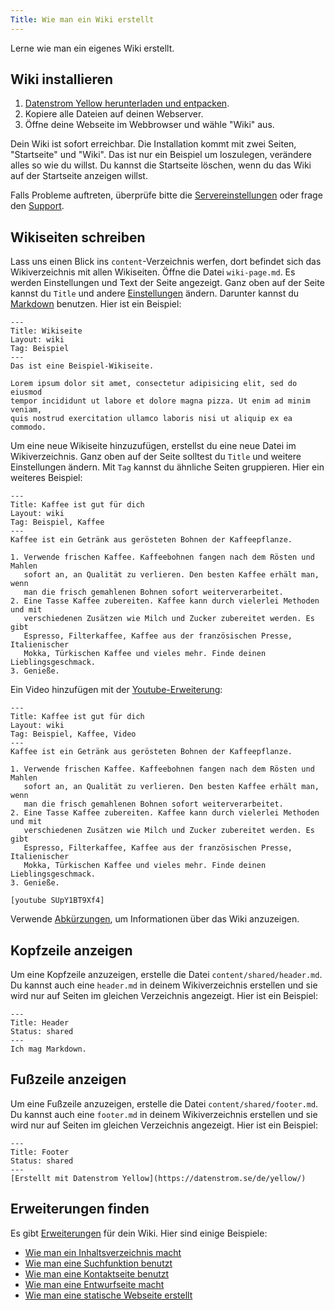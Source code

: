 ```yaml
---
Title: Wie man ein Wiki erstellt
---
```

Lerne wie man ein eigenes Wiki erstellt.

## Wiki installieren

1. [Datenstrom Yellow herunterladen und entpacken](https://github.com/datenstrom/yellow/archive/master.zip).
2. Kopiere alle Dateien auf deinen Webserver.
3. Öffne deine Webseite im Webbrowser und wähle "Wiki" aus.

Dein Wiki ist sofort erreichbar. Die Installation kommt mit zwei Seiten, "Startseite" und "Wiki". Das ist nur ein Beispiel um loszulegen, verändere alles so wie du willst. Du kannst die Startseite löschen, wenn du das Wiki auf der Startseite anzeigen willst.

Falls Probleme auftreten, überprüfe bitte die [Servereinstellungen](troubleshooting) oder frage den [Support](./).

## Wikiseiten schreiben

Lass uns einen Blick ins `content`-Verzeichnis werfen, dort befindet sich das Wikiverzeichnis mit allen Wikiseiten. Öffne die Datei `wiki-page.md`. Es werden Einstellungen und Text der Seite angezeigt. Ganz oben auf der Seite kannst du `Title` und andere [Einstellungen](markdown-cheat-sheet#einstellungen) ändern. Darunter kannst du [Markdown](markdown-cheat-sheet) benutzen. Hier ist ein Beispiel:

```
---
Title: Wikiseite
Layout: wiki
Tag: Beispiel
---
Das ist eine Beispiel-Wikiseite.

Lorem ipsum dolor sit amet, consectetur adipisicing elit, sed do eiusmod 
tempor incididunt ut labore et dolore magna pizza. Ut enim ad minim veniam, 
quis nostrud exercitation ullamco laboris nisi ut aliquip ex ea commodo. 
```

Um eine neue Wikiseite hinzuzufügen, erstellst du eine neue Datei im Wikiverzeichnis. Ganz oben auf der Seite solltest du `Title` und weitere Einstellungen ändern. Mit `Tag` kannst du ähnliche Seiten gruppieren. Hier ein weiteres Beispiel:

```
---
Title: Kaffee ist gut für dich
Layout: wiki
Tag: Beispiel, Kaffee
---
Kaffee ist ein Getränk aus gerösteten Bohnen der Kaffeepflanze.

1. Verwende frischen Kaffee. Kaffeebohnen fangen nach dem Rösten und Mahlen 
   sofort an, an Qualität zu verlieren. Den besten Kaffee erhält man, wenn 
   man die frisch gemahlenen Bohnen sofort weiterverarbeitet.
2. Eine Tasse Kaffee zubereiten. Kaffee kann durch vielerlei Methoden und mit 
   verschiedenen Zusätzen wie Milch und Zucker zubereitet werden. Es gibt 
   Espresso, Filterkaffee, Kaffee aus der französischen Presse, Italienischer 
   Mokka, Türkischen Kaffee und vieles mehr. Finde deinen Lieblingsgeschmack.
3. Genieße.
```

Ein Video hinzufügen mit der [Youtube-Erweiterung](https://github.com/datenstrom/yellow-extensions/tree/master/features/youtube):

```
---
Title: Kaffee ist gut für dich
Layout: wiki
Tag: Beispiel, Kaffee, Video
---
Kaffee ist ein Getränk aus gerösteten Bohnen der Kaffeepflanze.

1. Verwende frischen Kaffee. Kaffeebohnen fangen nach dem Rösten und Mahlen 
   sofort an, an Qualität zu verlieren. Den besten Kaffee erhält man, wenn 
   man die frisch gemahlenen Bohnen sofort weiterverarbeitet.
2. Eine Tasse Kaffee zubereiten. Kaffee kann durch vielerlei Methoden und mit 
   verschiedenen Zusätzen wie Milch und Zucker zubereitet werden. Es gibt 
   Espresso, Filterkaffee, Kaffee aus der französischen Presse, Italienischer 
   Mokka, Türkischen Kaffee und vieles mehr. Finde deinen Lieblingsgeschmack.
3. Genieße.

[youtube SUpY1BT9Xf4]
```

Verwende [Abkürzungen](https://github.com/datenstrom/yellow-extensions/tree/master/features/wiki#how-to-show-wiki-information), um Informationen über das Wiki anzuzeigen.

## Kopfzeile anzeigen

Um eine Kopfzeile anzuzeigen, erstelle die Datei `content/shared/header.md`. Du kannst auch eine `header.md` in deinem Wikiverzeichnis erstellen und sie wird nur auf Seiten im gleichen Verzeichnis angezeigt. Hier ist ein Beispiel:

```
---
Title: Header
Status: shared
---
Ich mag Markdown.
```

## Fußzeile anzeigen

Um eine Fußzeile anzuzeigen, erstelle die Datei `content/shared/footer.md`. Du kannst auch eine `footer.md` in deinem Wikiverzeichnis erstellen und sie wird nur auf Seiten im gleichen Verzeichnis angezeigt. Hier ist ein Beispiel:

```
---
Title: Footer
Status: shared
---
[Erstellt mit Datenstrom Yellow](https://datenstrom.se/de/yellow/)
```

## Erweiterungen finden

Es gibt [Erweiterungen](https://github.com/datenstrom/yellow-extensions) für dein Wiki. Hier sind einige Beispiele:

* [Wie man ein Inhaltsverzeichnis macht](https://github.com/datenstrom/yellow-extensions/tree/master/features/toc)
* [Wie man eine Suchfunktion benutzt](https://github.com/datenstrom/yellow-extensions/tree/master/features/search)
* [Wie man eine Kontaktseite benutzt](https://github.com/datenstrom/yellow-extensions/tree/master/features/contact)
* [Wie man eine Entwurfseite macht](https://github.com/datenstrom/yellow-extensions/tree/master/features/draft)
* [Wie man eine statische Webseite erstellt](https://github.com/datenstrom/yellow-extensions/tree/master/features/command)

